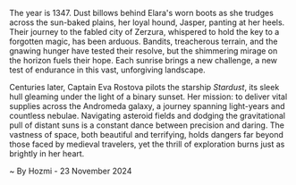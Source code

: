 
The year is 1347.  Dust billows behind Elara's worn boots as she trudges across the sun-baked plains, her loyal hound, Jasper, panting at her heels.  Their journey to the fabled city of Zerzura, whispered to hold the key to a forgotten magic, has been arduous.  Bandits, treacherous terrain, and the gnawing hunger have tested their resolve, but the shimmering mirage on the horizon fuels their hope.  Each sunrise brings a new challenge, a new test of endurance in this vast, unforgiving landscape.

Centuries later, Captain Eva Rostova pilots the starship *Stardust*, its sleek hull gleaming under the light of a binary sunset.  Her mission: to deliver vital supplies across the Andromeda galaxy, a journey spanning light-years and countless nebulae.  Navigating asteroid fields and dodging the gravitational pull of distant suns is a constant dance between precision and daring.  The vastness of space, both beautiful and terrifying, holds dangers far beyond those faced by medieval travelers, yet the thrill of exploration burns just as brightly in her heart.

~ By Hozmi - 23 November 2024

